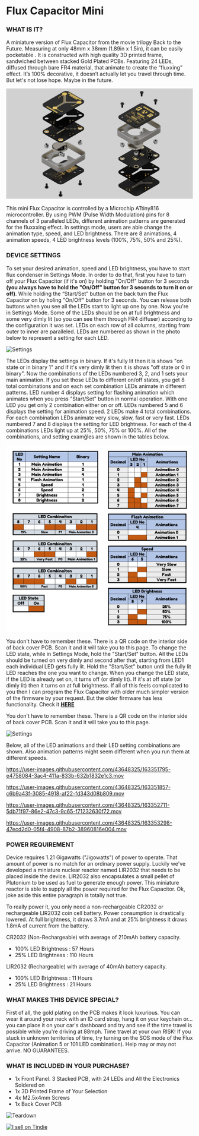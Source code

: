 # Flux Capacitor Mini

### WHAT IS IT?
A miniature version of Flux Capacitor from the movie trilogy Back to the Future. Measuring at only 48mm x 38mm (1.89in x 1.5in), it can be easily pocketable . It is constructed with high quality 3D printed frame, sandwiched between stacked Gold Plated PCBs. Featuring 24 LEDs, diffused through bare FR4 material, that animate to create the “fluxxing” effect. It’s 100% decorative, it doesn’t actually let you travel through time. But let's not lose hope. Maybe in the future.

![LED Numbers](/Images/Renders/FC_Exploded_View.png)

This mini Flux Capacitor is controlled by a Microchip ATtiny816 microcontroller. By using PWM (Pulse Width Modulation) pins for 8 channels of 3 paralleled LEDs, different animation patterns are generated for the fluxxxing effect. In settings mode, users are able change the animation type, speed, and LED brightness. There are 8 animations, 4 animation speeds, 4 LED brightness levels (100%, 75%, 50% and 25%).

### DEVICE SETTINGS
To set your desired animation, speed and LED brightness, you have to start flux condenser in Settings Mode. In order to do that, first you have to turn off your Flux Capacitor (if it's on) by holding "On/Off" button for 3 seconds **(you always have to hold the "On/Off" button for 3 seconds to turn it on or off)**. While holding the “Start/Set” button on the back turn the Flux Capacitor on by holing "On/Off" button for 3 seconds. You can release both buttons when you see all the LEDs start to light up one by one. Now you're in Settings Mode. Some of the LEDs should be on at full brightness and some very dimly lit (so you can see them through FR4 diffuser) according to the configuration it was set. LEDs on each row of all columns, starting from outer to inner are paralleled. LEDs are numbered as shown in the photo below to represent a setting for each LED.

![Settings](/Images/Featured/Flux_Capacitor_Mini_Front_Settings.png)

The LEDs display the settings in binary. If it's fully lit then it is shows "on state or in binary 1" and if it's very dimly lit then it is shows "off state or 0 in binary". 
Now the combinations of the LEDs numbered 3, 2, and 1 sets your main animation. If you set those LEDs to different on/off states, you get 8 total combinations and on each set combination LEDs animate in different patterns.
LED number 4 displays setting for flashing animation which animates when you press "Start/Set" button in normal operation. With one LED you get only 2 combination either on or off.
LEDs numbered 5 and 6 displays the setting for animation speed. 2 LEDs make 4 total combinations. For each combination LEDs animate very slow, slow, fast or very fast.
LEDs numbered 7 and 8 displays the setting for LED brightness. For each of the 4 combinations LEDs light up at 25%, 50%, 75% or 100%.
All of the combinations, and setting examğles are shown in the tables below.

![Settings](/Images/Settings.png)

You don't have to remember these. There is a QR code on the interior side of back cover PCB. Scan it and it will take you to this page.
To change the LED state, while in Settings Mode, hold the "Start/Set" button. All the LEDs should be turned on very dimly and second after that, starting from LED1 each individual LED gets fully lit. Hold the "Start/Set" button until the fully lit LED reaches the one you want to change. When you change the LED state, if the LED is already set on, it turns off (or dimly lit). If it's at off state (or dimly lit) then it turns on at full brightness. 
If all of this feels complicated to you then I can program the Flux Capacitor with older much simpler version of the firmware by your request. But the older firmware has less functionality. Check it **[HERE](https://www.youtube.com/watch?v=2X2gqoI-mSA)**

You don't have to remember these. There is a QR code on the interior side of back cover PCB. Scan it and it will take you to this page.

![Settings](/Images/Featured/Flux_Capacitor_Mini_Back_Cover.png)

Below, all of the LED animations and their LED setting combinations are shown. Also animation patterns might seem different when you run them at different speeds.

https://user-images.githubusercontent.com/43648325/163351795-e4758084-3ac4-411a-833b-632b1832e1c3.mov

https://user-images.githubusercontent.com/43648325/163351857-c6b9a43f-3085-4918-af22-fd343d08b809.mov

https://user-images.githubusercontent.com/43648325/163352711-5db71f97-86e2-47c3-9c65-f71232630f72.mov

https://user-images.githubusercontent.com/43648325/163353298-47ecd2d0-05f4-4908-87b2-38960816e004.mov

### POWER REQUIREMENT
Device requires 1.21 Gigawatts ("Jigowatts") of power to operate. That amount of power is no match for an ordinary power supply. Luckily we've developed a miniature nuclear reactor named LIR2032 that needs to be placed inside the device. LIR2032 also encapsulates a small pellet of Plutonium to be used as fuel to generate enough power. This miniature reactor is able to supply all the power required for the Flux Capacitor. Ok, joke aside this entire paragraph is totally not true.

To really power it, you only need a non-rechargeable CR2032 or rechargeable LIR2032 coin cell battery. Power consumption is drastically lowered. At full brightness, it draws 3.7mA and at 25% brightness it draws 1.8mA of current from the battery. 

CR2032 (Non-Rechargeable) with average of 210mAh battery capacity.

- 100% LED Brightness :  57 Hours
- 25%  LED Brightness :  110 Hours

LIR2032 (Rechargeable) with average of 40mAh battery capacity.

- 100% LED Brightness :  11 Hours
- 25%  LED Brightness :  21 Hours

### WHAT MAKES THIS DEVICE SPECIAL?
First of all, the gold plating on the PCB makes it look luxurious. You can wear it around your neck with an ID card strap, hang it on your keychain or... you can place it on your car's dashboard and try and see if the time travel is possible while you're driving at 88mph. Time travel at your own RISK! If you stuck in unknown territories of time, try turning on the SOS mode of the Flux Capacitor (Animation 5 or 101 LED combination). Help may or may not arrive. NO GUARANTEES. 

### WHAT IS INCLUDED IN YOUR PURCHASE?
- 1x Front Panel. 3 Stacked PCB, with 24 LEDs and All the Electronics Soldered on
- 1x 3D Printed Frame of Your Selection
- 4x M2.5x4mm Screws
- 1x Back Cover PCB

![Teardown](/Images/Featured/Flux_Capacitor_Mini_Teardown.png)

<a href="https://www.tindie.com/stores/curiousdesignlabs/?ref=offsite_badges&utm_source=sellers_Hojadurdy&utm_medium=badges&utm_campaign=badge_large"><img src="https://d2ss6ovg47m0r5.cloudfront.net/badges/tindie-larges.png" alt="I sell on Tindie" width="200" height="104"></a>
